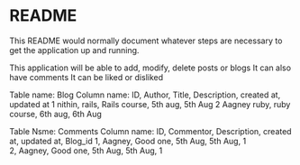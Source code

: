 # README

This README would normally document whatever steps are necessary to get the
application up and running.

This application will be able to add, modify, delete posts or blogs
It can also have comments
It can be liked or disliked

Table name: Blog
Column name: ID, Author, Title, Description, created at, updated at
              1    nithin,  rails, Rails course, 5th aug,   5th Aug
              2    Aagney   ruby,  ruby course,   6th aug,   6th Aug

Table Nsme: Comments
Column name: ID, Commentor, Description, created at, updated at, Blog_id
              1,  Aagney,     Good one,   5th Aug,    5th Aug,    1   
              2,  Aagney,     Good one,   5th Aug,    5th Aug,    1
